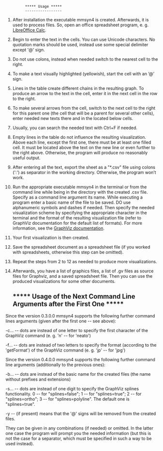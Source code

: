              
             ***** Usage *****
             -----------------

1. After installation the executable mmsyn4 is created.
 Afterwards, it is used to process files. So, open an
  office spreadsheet program, e. g.
   [LibreOffice Calc](https://libreoffice.org).
  
2. Begin to enter the text in the cells. You can use
 Unicode characters. No quotation marks should be used,
  instead use some special delimiter except '@' sign.
  
3. Do not use colons, instead when needed switch to the
 nearest cell to the right.
 
4. To make a text visually highlighted (yellowish), start
 the cell with an ’@’ sign.
 
5. Lines in the table create different chains in the
 resulting graph. To produce an arrow to the text in the
 cell, enter it in the next cell in the row to the right.
 
6. To make several arrows from the cell, switch to the
 next cell to the right for this parent one (the cell that
  will be a parent for several other cells), enter needed
   new texts there and in the located below cells.
   
7. Usually, you can search the needed text with Ctrl+F if
 needed.
 
8. Empty lines in the table do not influence the resulting
 visualization. Above each line, except the first one,
  there must be at least one filled cell. It must be
   located above the text on the new line or even further
    to the right above. Otherwise, the program will
     produce no reasonably useful output.
     
9. After entering all the text, export the sheet as a 
  "*.csv" file using colons (':') as separator 
    in the working directory. Otherwise, the program 
      won’t work.
      
10. Run the appropriate executable mmsyn4 in the terminal 
  or from the command line while being in the directory 
    with the created .csv file. Specify as a command line 
      argument its name. While executing a program enter 
        a basic name of the file to be saved. DO use 
          alphanumeric symbols and dashes if needed. 
            Then specify the needed visualization scheme 
              by specifying the appropriate character 
                in the terminal and the format of the 
                  resulting visualization file (refer to 
                    GraphViz documentation for the default 
                      list of formats). For more information, 
                        see the 
  [GraphViz documentation](https://www.graphviz.org/documentation/).
                
11. Your first visualization is then created.

12. Save the spreadsheet document as a spreadsheet file (if you 
  worked with spreadsheets, otherwise this step can be omitted).

13. Repeat the steps from 2 to 12 as needed to produce
 more visualizations.
 
14. Afterwards, you have a list of graphics files, a list of .gv 
 files as source files for Graphviz, and a saved spreadsheet file. 
   Then you can use the produced visualizations for some other 
     documents.

    ***** Usage of the Next Command Line Arguments after the First One *****
    ------------------------------------------------------------------------

Since the version 0.3.0.0 mmsyn4 supports the following further 
command lines arguments (given after the first one -- see above):

-c... -- dots are instead of one letter to specify the first character 
  of the GraphViz command (e. g. \'n\' -- for \'neato\')

-f... -- dots are instead of two letters to specify the format (according to 
  the 'getFormat') of the GraphViz command (e. g. \'jp\' -- for \'jpg\')

Since the version 0.4.0.0 mmsyn4 supports the following further 
command line arguments (additionally to the previous ones):

-b... -- dots are instead of the basic name for the created files (the 
name without prefixes and extensions)

-s... -- dots are instead of one digit to specify the GraphViz splines 
functionality. 0 -- for "splines=false"; 1 -- for "splines=true"; 
2 -- for "splines=ortho"; 3 -- for "splines=polyline". The default 
one is "splines=true".

-y -- (if present) means that the '@' signs will be removed from the created 
files.

They can be given in any combinations (if needed) or omitted. In the latter 
one case the program will prompt you the needed information (but this is 
not the case for a separator, which must be specified in such a way to be 
used instead).
